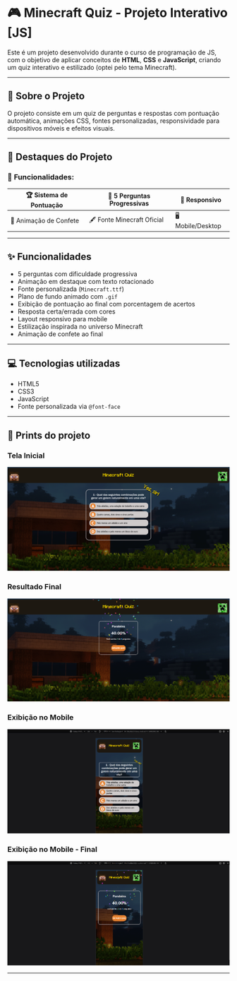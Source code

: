 # 🎮 Minecraft Quiz - Projeto Interativo [JS]

Este é um projeto desenvolvido durante o curso de programação de JS, com o objetivo de aplicar conceitos de **HTML**, **CSS** e **JavaScript**, criando um quiz interativo e estilizado (optei pelo tema Minecraft).

---

## 🧠 Sobre o Projeto

O projeto consiste em um quiz de perguntas e respostas com pontuação automática, animações CSS, fontes personalizadas, responsividade para dispositivos móveis e efeitos visuais.

---

## 🌟 Destaques do Projeto

### 🧩 **Funcionalidades:**
| 🏆 Sistema de Pontuação | 🎯 5 Perguntas Progressivas | 📱 Responsivo |
|------------------------|----------------------------|--------------|
| 🎉 Animação de Confete  | 🖋️ Fonte Minecraft Oficial  | 🖥️ Mobile/Desktop |

---

## ✨ Funcionalidades

- 5 perguntas com dificuldade progressiva
- Animação em destaque com texto rotacionado
- Fonte personalizada (`Minecraft.ttf`)
- Plano de fundo animado com `.gif`
- Exibição de pontuação ao final com porcentagem de acertos
- Resposta certa/errada com cores
- Layout responsivo para mobile
- Estilização inspirada no universo Minecraft
- Animação de confete ao final

---

## 💻 Tecnologias utilizadas

- HTML5
- CSS3
- JavaScript
- Fonte personalizada via `@font-face`

---

## 📸 Prints do projeto

### Tela Inicial

![Tela Inicial](screenshot.png)

### Resultado Final

![Resultado Final](screenshot-final-game.png)

### Exibição no Mobile

![Mobile](screenshot-mobile.png)

### Exibição no Mobile - Final

![Mobile](screenshot-mobile-2.png)

---
